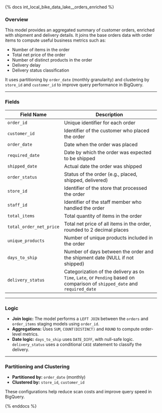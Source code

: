 {% docs int_local_bike_data_lake__orders_enriched %}

### Overview

This model provides an aggregated summary of customer orders, enriched with shipment and delivery details. It joins the base orders data with order items to compute useful business metrics such as:

- Number of items in the order
- Total net price of the order
- Number of distinct products in the order
- Delivery delay
- Delivery status classification

It uses partitioning by `order_date` (monthly granularity) and clustering by `store_id` and `customer_id` to improve query performance in BigQuery.

---

### Fields

| Field Name            | Description |
|-----------------------|-------------|
| `order_id`            | Unique identifier for each order |
| `customer_id`         | Identifier of the customer who placed the order |
| `order_date`          | Date when the order was placed |
| `required_date`       | Date by which the order was expected to be shipped |
| `shipped_date`        | Actual date the order was shipped |
| `order_status`        | Status of the order (e.g., placed, shipped, delivered) |
| `store_id`            | Identifier of the store that processed the order |
| `staff_id`            | Identifier of the staff member who handled the order |
| `total_items`         | Total quantity of items in the order |
| `total_order_net_price` | Total net price of all items in the order, rounded to 2 decimal places |
| `unique_products`     | Number of unique products included in the order |
| `days_to_ship`        | Number of days between the order and the shipment date (NULL if not shipped) |
| `delivery_status`     | Categorization of the delivery as `On Time`, `Late`, or `Pending` based on comparison of `shipped_date` and `required_date` |

---

### Logic

- **Join logic:** The model performs a `LEFT JOIN` between the `orders` and `order_items` staging models using `order_id`.
- **Aggregations:** Uses `SUM`, `COUNT(DISTINCT)` and `ROUND` to compute order-level metrics.
- **Date logic:** `days_to_ship` uses `DATE_DIFF`, with null-safe logic. `delivery_status` uses a conditional `CASE` statement to classify the delivery.

---

### Partitioning and Clustering

- **Partitioned by:** `order_date` (monthly)
- **Clustered by:** `store_id`, `customer_id`

These configurations help reduce scan costs and improve query speed in BigQuery.

{% enddocs %}

